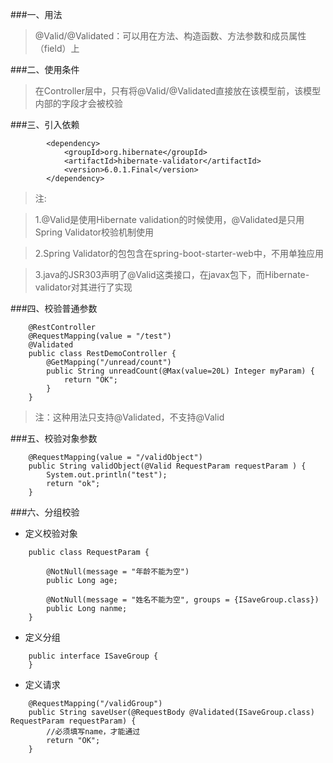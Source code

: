 ###一、用法
> @Valid/@Validated：可以用在方法、构造函数、方法参数和成员属性（field）上

###二、使用条件
> 在Controller层中，只有将@Valid/@Validated直接放在该模型前，该模型内部的字段才会被校验

###三、引入依赖
```
        <dependency>
            <groupId>org.hibernate</groupId>
            <artifactId>hibernate-validator</artifactId>
            <version>6.0.1.Final</version>
        </dependency>
```
> 注:

> 1.@Valid是使用Hibernate validation的时候使用，@Validated是只用Spring Validator校验机制使用

> 2.Spring Validator的包包含在spring-boot-starter-web中，不用单独应用

> 3.java的JSR303声明了@Valid这类接口，在javax包下，而Hibernate-validator对其进行了实现
    
###四、校验普通参数
```aidl
    @RestController
    @RequestMapping(value = "/test")
    @Validated
    public class RestDemoController {
        @GetMapping("/unread/count")
        public String unreadCount(@Max(value=20L) Integer myParam) {
            return "OK";
        }
    }
```
> 注：这种用法只支持@Validated，不支持@Valid

###五、校验对象参数
```aidl
    @RequestMapping(value = "/validObject")
    public String validObject(@Valid RequestParam requestParam ) {
        System.out.println("test");
        return "ok";
    }
```

###六、分组校验
+ 定义校验对象
```aidl
    public class RequestParam {
    
        @NotNull(message = "年龄不能为空")
        public Long age;
    
        @NotNull(message = "姓名不能为空", groups = {ISaveGroup.class})
        public Long nanme;
    }
```
+ 定义分组
```aidl
    public interface ISaveGroup {
    }
```

+ 定义请求
```aidl
    @RequestMapping("/validGroup")
    public String saveUser(@RequestBody @Validated(ISaveGroup.class) RequestParam requestParam) {
        //必须填写name，才能通过
        return "OK";
    }
```